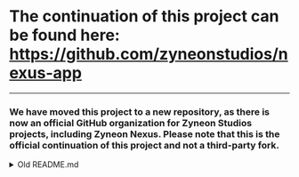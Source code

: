 # The continuation of this project can be found here: https://github.com/zyneonstudios/nexus-app
---
### We have moved this project to a new repository, as there is now an official GitHub organization for Zyneon Studios projects, including Zyneon Nexus. Please note that this is the official continuation of this project and not a third-party fork.

<details>
  <summary>Old README.md</summary>
  Zyneon Application ```2024.11(.1) (Optimus)``` [Download latest version](https://github.com/danieldieeins/Zyneon-Application/releases/latest)
  <br>`Contributions are welcome!`
  
  Download the Zyneon Application from https://github.com/danieldieeins/Zyneon-Application/releases and https://nexus.zyneonstudios.com/application only! All other sources are not verified and we assume no liability!
  
  ---
  ![Zyneon Application logo and text](https://i.ibb.co/tsKhXtB/23.png)
  by [Zyneon Studios](https://www.zyneonstudios.com). Metadata and update repository: [here](https://github.com/danieldieeins/ZyneonApplicationContent)
  ---
  Supported platforms:
  ![Zyneon Application logo and text](https://i.ibb.co/FK4LNHm/platforms.png)
  ---
  # Description
  The Zyneon Application allows you to create, launch, manage, download and share Minecraft instances and modpacks. It supports a variety of Minecraft versions and has integrations for CurseForge and Modrinth. Install shaders, mods, resource packs and much more in the Zyneon Application.
  
  ---
  # Web version (alpha)
  The application also has a version that can be easily accessed from an Internet browser. This is currently still in a very early alpha phase and is missing a lot of features.
  
  [Click here to open web version](https://www.zyneonstudios.com/nexus/app)
  
  ---
  [<img src="https://i.ibb.co/nBLzRMT/download.png">](https://github.com/danieldieeins/Zyneon-Application/releases/latest)
  
  ---
  # Images
  ![Zyneon application start screen](https://i.ibb.co/GJqWk0n/start.png)
  ![Zyneon application general settings](https://i.ibb.co/8Xcbj6N/general.png)
  ![Zyneon application global settings](https://i.ibb.co/MChrbNt/global.png)
  ![Zyneon application profile settings](https://i.ibb.co/YcZkyf6/profile.png)
  ![Zyneon application instance view](https://i.ibb.co/g7v9bzt/zyneonplus.png)
  ![Zyneon application instance creator](https://i.ibb.co/nLv9k26/creator.png)
  ![Zyneon application instance content manager](https://i.ibb.co/DL16dk4/mods.png)
  ![Zyneon application resources page](https://i.ibb.co/ys5tdv9/resources.png)
  ![Zyneon application official packs](https://i.ibb.co/RchrH1j/official.png)
</details>
